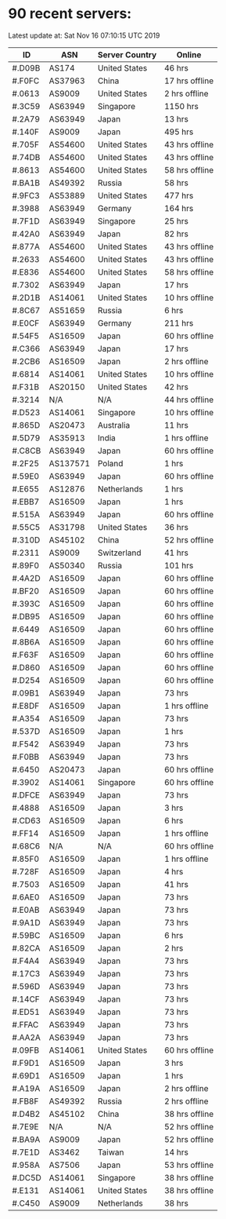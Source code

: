 # 90 recent servers:

Latest update at: Sat Nov 16 07:10:15 UTC 2019

| ID | ASN | Server Country | Online |
| -- | --- | -------------- | ------ |
| #.D09B | AS174 | United States | 46 hrs |
| #.F0FC | AS37963 | China | 17 hrs offline |
| #.0613 | AS9009 | United States | 2 hrs offline |
| #.3C59 | AS63949 | Singapore | 1150 hrs |
| #.2A79 | AS63949 | Japan | 13 hrs |
| #.140F | AS9009 | Japan | 495 hrs |
| #.705F | AS54600 | United States | 43 hrs offline |
| #.74DB | AS54600 | United States | 43 hrs offline |
| #.8613 | AS54600 | United States | 58 hrs offline |
| #.BA1B | AS49392 | Russia | 58 hrs |
| #.9FC3 | AS53889 | United States | 477 hrs |
| #.3988 | AS63949 | Germany | 164 hrs |
| #.7F1D | AS63949 | Singapore | 25 hrs |
| #.42A0 | AS63949 | Japan | 82 hrs |
| #.877A | AS54600 | United States | 43 hrs offline |
| #.2633 | AS54600 | United States | 43 hrs offline |
| #.E836 | AS54600 | United States | 58 hrs offline |
| #.7302 | AS63949 | Japan | 17 hrs |
| #.2D1B | AS14061 | United States | 10 hrs offline |
| #.8C67 | AS51659 | Russia | 6 hrs |
| #.E0CF | AS63949 | Germany | 211 hrs |
| #.54F5 | AS16509 | Japan | 60 hrs offline |
| #.C366 | AS63949 | Japan | 17 hrs |
| #.2CB6 | AS16509 | Japan | 2 hrs offline |
| #.6814 | AS14061 | United States | 10 hrs offline |
| #.F31B | AS20150 | United States | 42 hrs |
| #.3214 | N/A | N/A | 44 hrs offline |
| #.D523 | AS14061 | Singapore | 10 hrs offline |
| #.865D | AS20473 | Australia | 11 hrs |
| #.5D79 | AS35913 | India | 1 hrs offline |
| #.C8CB | AS63949 | Japan | 60 hrs offline |
| #.2F25 | AS137571 | Poland | 1 hrs |
| #.59E0 | AS63949 | Japan | 60 hrs offline |
| #.E655 | AS12876 | Netherlands | 1 hrs |
| #.EBB7 | AS16509 | Japan | 1 hrs |
| #.515A | AS63949 | Japan | 60 hrs offline |
| #.55C5 | AS31798 | United States | 36 hrs |
| #.310D | AS45102 | China | 52 hrs offline |
| #.2311 | AS9009 | Switzerland | 41 hrs |
| #.89F0 | AS50340 | Russia | 101 hrs |
| #.4A2D | AS16509 | Japan | 60 hrs offline |
| #.BF20 | AS16509 | Japan | 60 hrs offline |
| #.393C | AS16509 | Japan | 60 hrs offline |
| #.DB95 | AS16509 | Japan | 60 hrs offline |
| #.6449 | AS16509 | Japan | 60 hrs offline |
| #.8B6A | AS16509 | Japan | 60 hrs offline |
| #.F63F | AS16509 | Japan | 60 hrs offline |
| #.D860 | AS16509 | Japan | 60 hrs offline |
| #.D254 | AS16509 | Japan | 60 hrs offline |
| #.09B1 | AS63949 | Japan | 73 hrs |
| #.E8DF | AS16509 | Japan | 1 hrs offline |
| #.A354 | AS16509 | Japan | 73 hrs |
| #.537D | AS16509 | Japan | 1 hrs |
| #.F542 | AS63949 | Japan | 73 hrs |
| #.F0BB | AS63949 | Japan | 73 hrs |
| #.6450 | AS20473 | Japan | 60 hrs offline |
| #.3902 | AS14061 | Singapore | 60 hrs offline |
| #.DFCE | AS63949 | Japan | 73 hrs |
| #.4888 | AS16509 | Japan | 3 hrs |
| #.CD63 | AS16509 | Japan | 6 hrs |
| #.FF14 | AS16509 | Japan | 1 hrs offline |
| #.68C6 | N/A | N/A | 60 hrs offline |
| #.85F0 | AS16509 | Japan | 1 hrs offline |
| #.728F | AS16509 | Japan | 4 hrs |
| #.7503 | AS16509 | Japan | 41 hrs |
| #.6AE0 | AS16509 | Japan | 73 hrs |
| #.E0AB | AS63949 | Japan | 73 hrs |
| #.9A1D | AS63949 | Japan | 73 hrs |
| #.59BC | AS16509 | Japan | 6 hrs |
| #.82CA | AS16509 | Japan | 2 hrs |
| #.F4A4 | AS63949 | Japan | 73 hrs |
| #.17C3 | AS63949 | Japan | 73 hrs |
| #.596D | AS63949 | Japan | 73 hrs |
| #.14CF | AS63949 | Japan | 73 hrs |
| #.ED51 | AS63949 | Japan | 73 hrs |
| #.FFAC | AS63949 | Japan | 73 hrs |
| #.AA2A | AS63949 | Japan | 73 hrs |
| #.09FB | AS14061 | United States | 60 hrs offline |
| #.F9D1 | AS16509 | Japan | 3 hrs |
| #.69D1 | AS16509 | Japan | 1 hrs |
| #.A19A | AS16509 | Japan | 2 hrs offline |
| #.FB8F | AS49392 | Russia | 2 hrs offline |
| #.D4B2 | AS45102 | China | 38 hrs offline |
| #.7E9E | N/A | N/A | 52 hrs offline |
| #.BA9A | AS9009 | Japan | 52 hrs offline |
| #.7E1D | AS3462 | Taiwan | 14 hrs |
| #.958A | AS7506 | Japan | 53 hrs offline |
| #.DC5D | AS14061 | Singapore | 38 hrs offline |
| #.E131 | AS14061 | United States | 38 hrs offline |
| #.C450 | AS9009 | Netherlands | 38 hrs |

